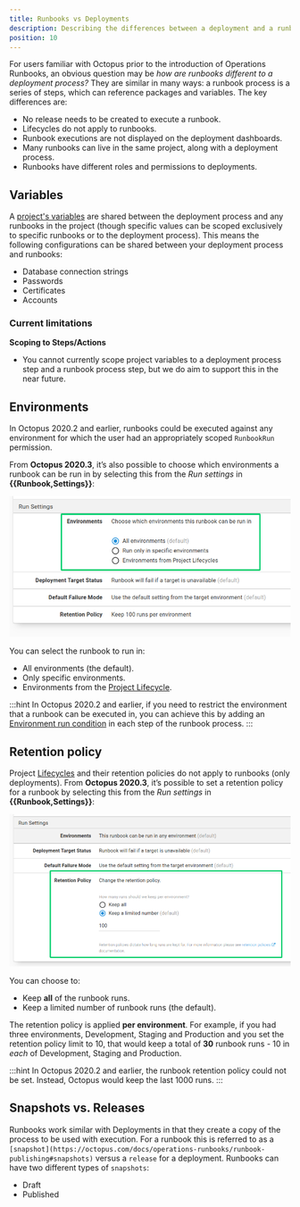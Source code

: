 ```yaml
---
title: Runbooks vs Deployments
description: Describing the differences between a deployment and a runbook.
position: 10
---
```


For users familiar with Octopus prior to the introduction of Operations Runbooks, an obvious question may be _how are runbooks different to a deployment process?_  They are similar in many ways: a runbook process is a series of steps, which can reference packages and variables. The key differences are:

- No release needs to be created to execute a runbook.
- Lifecycles do not apply to runbooks.
- Runbook executions are not displayed on the deployment dashboards.
- Many runbooks can live in the same project, along with a deployment process.
- Runbooks have different roles and permissions to deployments.

## Variables

A [project's variables](/docs/projects/variables/index.md) are shared between the deployment process and any runbooks in the project (though specific values can be scoped exclusively to specific runbooks or to the deployment process). This means the following configurations can be shared between your deployment process and runbooks:
- Database connection strings
- Passwords
- Certificates
- Accounts

### Current limitations

**Scoping to Steps/Actions**
- You cannot currently scope project variables to a deployment process step and a runbook process step, but we do aim to support this in the near future.

## Environments

In Octopus 2020.2 and earlier, runbooks could be executed against any environment for which the user had an appropriately scoped `RunbookRun` permission.

From **Octopus 2020.3**, it’s also possible to choose which environments a runbook can be run in by selecting this from the *Run settings* in **{{Runbook,Settings}}**:

![Runbook environments choice](runbook-runsettings-environments.png "width=500")

You can select the runbook to run in:
- All environments (the default).
- Only specific environments.
- Environments from the [Project Lifecycle](/docs/deployment-process/lifecycles/index.md).

:::hint
In Octopus 2020.2 and earlier, if you need to restrict the environment that a runbook can be executed in, you can achieve this by adding an [Environment run condition](docs/deployment-process/conditions/index.md#environments) in each step of the runbook process.
:::

## Retention policy

Project [Lifecycles](/docs/deployment-process/lifecycles/index.md) and their retention policies do not apply to runbooks (only deployments). From **Octopus 2020.3**, it’s possible to set a retention policy for a runbook by selecting this from the *Run settings* in **{{Runbook,Settings}}**:

![Runbook retention policies](runbook-runsettings-retention.png "width=500")

You can choose to:
- Keep **all** of the runbook runs.
- Keep a limited number of runbook runs (the default).

The retention policy is applied **per environment**. For example, if you had three environments, Development, Staging and Production and you set the retention policy limit to 10, that would keep a total of **30** runbook runs - 10 in *each* of Development, Staging and Production.

:::hint
In Octopus 2020.2 and earlier, the runbook retention policy could not be set. Instead, Octopus would keep the last 1000 runs.
:::

## Snapshots vs. Releases
Runbooks work similar with Deployments in that they create a copy of the process to be used with execution.  For a runbook this is referred to as a `[snapshot](https://octopus.com/docs/operations-runbooks/runbook-publishing#snapshots)` versus a `release` for a deployment.  Runbooks can have two different types of `snapshots`:
- Draft
- Published
